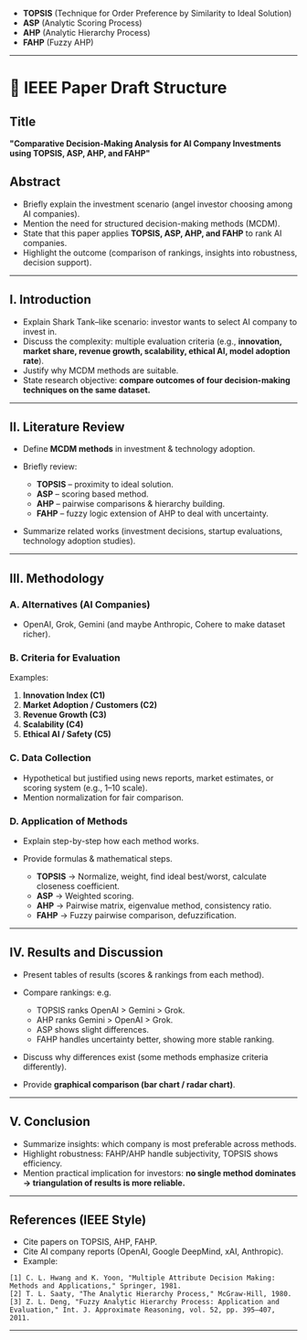 

* **TOPSIS** (Technique for Order Preference by Similarity to Ideal Solution)
* **ASP** (Analytic Scoring Process)
* **AHP** (Analytic Hierarchy Process)
* **FAHP** (Fuzzy AHP)



---

# 📄 IEEE Paper Draft Structure

## Title

**"Comparative Decision-Making Analysis for AI Company Investments using TOPSIS, ASP, AHP, and FAHP"**

## Abstract

* Briefly explain the investment scenario (angel investor choosing among AI companies).
* Mention the need for structured decision-making methods (MCDM).
* State that this paper applies **TOPSIS, ASP, AHP, and FAHP** to rank AI companies.
* Highlight the outcome (comparison of rankings, insights into robustness, decision support).

---

## I. Introduction

* Explain Shark Tank–like scenario: investor wants to select AI company to invest in.
* Discuss the complexity: multiple evaluation criteria (e.g., **innovation, market share, revenue growth, scalability, ethical AI, model adoption rate**).
* Justify why MCDM methods are suitable.
* State research objective: **compare outcomes of four decision-making techniques on the same dataset.**

---

## II. Literature Review

* Define **MCDM methods** in investment & technology adoption.
* Briefly review:

  * **TOPSIS** – proximity to ideal solution.
  * **ASP** – scoring based method.
  * **AHP** – pairwise comparisons & hierarchy building.
  * **FAHP** – fuzzy logic extension of AHP to deal with uncertainty.
* Summarize related works (investment decisions, startup evaluations, technology adoption studies).

---

## III. Methodology

### A. Alternatives (AI Companies)

* OpenAI, Grok, Gemini (and maybe Anthropic, Cohere to make dataset richer).

### B. Criteria for Evaluation

Examples:

1. **Innovation Index (C1)**
2. **Market Adoption / Customers (C2)**
3. **Revenue Growth (C3)**
4. **Scalability (C4)**
5. **Ethical AI / Safety (C5)**

### C. Data Collection

* Hypothetical but justified using news reports, market estimates, or scoring system (e.g., 1–10 scale).
* Mention normalization for fair comparison.

### D. Application of Methods

* Explain step-by-step how each method works.
* Provide formulas & mathematical steps.

  * **TOPSIS** → Normalize, weight, find ideal best/worst, calculate closeness coefficient.
  * **ASP** → Weighted scoring.
  * **AHP** → Pairwise matrix, eigenvalue method, consistency ratio.
  * **FAHP** → Fuzzy pairwise comparison, defuzzification.

---

## IV. Results and Discussion

* Present tables of results (scores & rankings from each method).
* Compare rankings: e.g.

  * TOPSIS ranks OpenAI > Gemini > Grok.
  * AHP ranks Gemini > OpenAI > Grok.
  * ASP shows slight differences.
  * FAHP handles uncertainty better, showing more stable ranking.
* Discuss why differences exist (some methods emphasize criteria differently).
* Provide **graphical comparison (bar chart / radar chart)**.

---

## V. Conclusion

* Summarize insights: which company is most preferable across methods.
* Highlight robustness: FAHP/AHP handle subjectivity, TOPSIS shows efficiency.
* Mention practical implication for investors: **no single method dominates → triangulation of results is more reliable.**

---

## References (IEEE Style)

* Cite papers on TOPSIS, AHP, FAHP.
* Cite AI company reports (OpenAI, Google DeepMind, xAI, Anthropic).
* Example:

```
[1] C. L. Hwang and K. Yoon, "Multiple Attribute Decision Making: Methods and Applications," Springer, 1981.  
[2] T. L. Saaty, "The Analytic Hierarchy Process," McGraw-Hill, 1980.  
[3] Z. L. Deng, "Fuzzy Analytic Hierarchy Process: Application and Evaluation," Int. J. Approximate Reasoning, vol. 52, pp. 395–407, 2011.  
```

---

